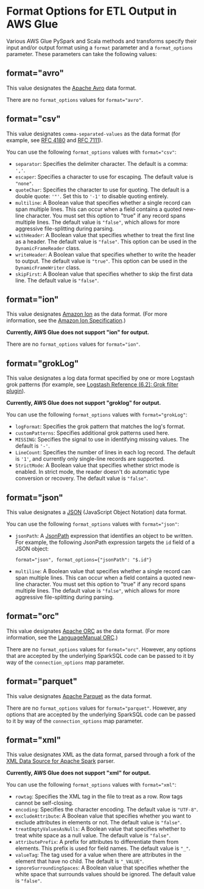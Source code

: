 # Format Options for ETL Output in AWS Glue<a name="aws-glue-programming-etl-format"></a>

Various AWS Glue PySpark and Scala methods and transforms specify their input and/or output format using a `format` parameter and a `format_options` parameter\. These parameters can take the following values:

## format="avro"<a name="aws-glue-programming-etl-format-avro"></a>

This value designates the [Apache Avro](https://avro.apache.org/) data format\.

There are no `format_options` values for `format="avro"`\.

## format="csv"<a name="aws-glue-programming-etl-format-csv"></a>

This value designates `comma-separated-values` as the data format \(for example, see [RFC 4180](https://tools.ietf.org/html/rfc4180) and [RFC 7111](https://tools.ietf.org/html/rfc7111)\)\.

You can use the following `format_options` values with `format="csv"`:
+ `separator`: Specifies the delimiter character\. The default is a comma: `','`\.
+ `escaper`: Specifies a character to use for escaping\. The default value is `"none"`\.
+ `quoteChar`: Specifies the character to use for quoting\. The default is a double quote: `'"'`\. Set this to `'-1'` to disable quoting entirely\.
+ `multiline`: A Boolean value that specifies whether a single record can span multiple lines\. This can occur when a field contains a quoted new\-line character\. You must set this option to "true" if any record spans multiple lines\. The default value is `"false"`, which allows for more aggressive file\-splitting during parsing\.
+ `withHeader`: A Boolean value that specifies whether to treat the first line as a header\. The default value is `"false"`\. This option can be used in the `DynamicFrameReader` class\.
+ `writeHeader`: A Boolean value that specifies whether to write the header to output\. The default value is `"true"`\. This option can be used in the `DynamicFrameWriter` class\.
+ `skipFirst`: A Boolean value that specifies whether to skip the first data line\. The default value is `"false"`\.

## format="ion"<a name="aws-glue-programming-etl-format-ion"></a>

This value designates [Amazon Ion](https://amzn.github.io/ion-docs/) as the data format\. \(For more information, see the [Amazon Ion Specification](https://amzn.github.io/ion-docs/spec.html)\.\)

**Currently, AWS Glue does not support "ion" for output\.**

There are no `format_options` values for `format="ion"`\.

## format="grokLog"<a name="aws-glue-programming-etl-format-grokLog"></a>

This value designates a log data format specified by one or more Logstash grok patterns \(for example, see [Logstash Reference \(6\.2\]: Grok filter plugin](https://www.elastic.co/guide/en/logstash/current/plugins-filters-grok.html)\)\.

**Currently, AWS Glue does not support "groklog" for output\.**

You can use the following `format_options` values with `format="grokLog"`:
+ `logFormat`: Specifies the grok pattern that matches the log's format\.
+ `customPatterns`: Specifies additional grok patterns used here\.
+ `MISSING`: Specifies the signal to use in identifying missing values\. The default is `'-'`\.
+ `LineCount`: Specifies the number of lines in each log record\. The default is `'1'`, and currently only single\-line records are supported\.
+ `StrictMode`: A Boolean value that specifies whether strict mode is enabled\. In strict mode, the reader doesn't do automatic type conversion or recovery\. The default value is `"false"`\.

## format="json"<a name="aws-glue-programming-etl-format-json"></a>

This value designates a [JSON](https://www.json.org/) \(JavaScript Object Notation\) data format\.

You can use the following `format_options` values with `format="json"`:
+ `jsonPath`: A [JsonPath](https://github.com/json-path/JsonPath) expression that identifies an object to be written\. For example, the following JsonPath expression targets the `id` field of a JSON object:

  ```
  format="json", format_options={"jsonPath": "$.id"}
  ```
+ `multiline`: A Boolean value that specifies whether a single record can span multiple lines\. This can occur when a field contains a quoted new\-line character\. You must set this option to "true" if any record spans multiple lines\. The default value is `"false"`, which allows for more aggressive file\-splitting during parsing\.

## format="orc"<a name="aws-glue-programming-etl-format-orc"></a>

This value designates [Apache ORC](https://orc.apache.org/) as the data format\. \(For more information, see the [LanguageManual ORC](https://cwiki.apache.org/confluence/display/Hive/LanguageManual+ORC)\.\)

There are no `format_options` values for `format="orc"`\. However, any options that are accepted by the underlying SparkSQL code can be passed to it by way of the `connection_options` map parameter\.

## format="parquet"<a name="aws-glue-programming-etl-format-parquet"></a>

This value designates [Apache Parquet](https://parquet.apache.org/documentation/latest/) as the data format\.

There are no `format_options` values for `format="parquet"`\. However, any options that are accepted by the underlying SparkSQL code can be passed to it by way of the `connection_options` map parameter\.

## format="xml"<a name="aws-glue-programming-etl-format-xml"></a>

This value designates XML as the data format, parsed through a fork of the [XML Data Source for Apache Spark](https://github.com/databricks/spark-xml) parser\.

**Currently, AWS Glue does not support "xml" for output\.**

You can use the following `format_options` values with `format="xml"`:
+ `rowtag`: Specifies the XML tag in the file to treat as a row\. Row tags cannot be self\-closing\.
+ `encoding`: Specifies the character encoding\. The default value is `"UTF-8"`\.
+ `excludeAttribute`: A Boolean value that specifies whether you want to exclude attributes in elements or not\. The default value is `"false"`\.
+ `treatEmptyValuesAsNulls`: A Boolean value that specifies whether to treat white space as a null value\. The default value is `"false"`\.
+ `attributePrefix`: A prefix for attributes to differentiate them from elements\. This prefix is used for field names\. The default value is `"_"`\.
+ `valueTag`: The tag used for a value when there are attributes in the element that have no child\. The default is `"_VALUE"`\.
+ `ignoreSurroundingSpaces`: A Boolean value that specifies whether the white space that surrounds values should be ignored\. The default value is `"false"`\.